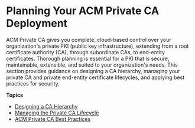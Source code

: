 # Planning Your ACM Private CA Deployment<a name="PcaPlanning"></a>

ACM Private CA gives you complete, cloud\-based control over your organization's private PKI \(public key infrastructure\), extending from a root certificate authority \(CA\), through subordinate CAs, to end\-entity certificates\. Thorough planning is essential for a PKI that is secure, maintainable, extensible, and suited to your organization's needs\. This section provides guidance on designing a CA hierarchy, managing your private CA and private end\-entity certificate lifecycles, and applying best practices for security\.

**Topics**
+ [Designing a CA Hierarchy](ca-hierarchy.md)
+ [Managing the Private CA Lifecycle](ca-lifecycle.md)
+ [ACM Private CA Best Practices](ca-best-practices.md)